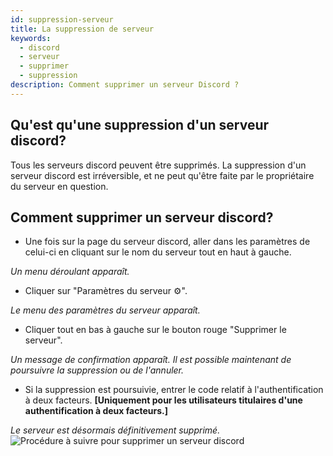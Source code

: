```yaml
---
id: suppression-serveur
title: La suppression de serveur
keywords:
  - discord
  - serveur
  - supprimer
  - suppression
description: Comment supprimer un serveur Discord ?
---
```

## Qu'est qu'une suppression d'un serveur discord?
Tous les serveurs discord peuvent être supprimés. La suppression d'un serveur discord est irréversible, et ne peut qu'être faite par le propriétaire du serveur en question.

## Comment supprimer un serveur discord?
- Une fois sur la page du serveur discord, aller dans les paramètres de celui-ci en cliquant sur le nom du serveur tout en haut à gauche.

*Un menu déroulant apparaît.*
- Cliquer sur "Paramètres du serveur ⚙".

*Le menu des paramètres du serveur apparaît.*
- Cliquer tout en bas à gauche sur le bouton rouge "Supprimer le serveur".

*Un message de confirmation apparaît. Il est possible maintenant de poursuivre la suppression ou de l'annuler.*
- Si la suppression est poursuivie, entrer le code relatif à l'authentification à deux facteurs. **[Uniquement pour les utilisateurs titulaires d'une authentification à deux facteurs.]**

*Le serveur est désormais définitivement supprimé.*
![Procédure à suivre pour supprimer un serveur discord](https://user-images.githubusercontent.com/87481394/125986314-ddc4f4c9-8002-4a69-a1ee-bceee76d6b7c.gif)
